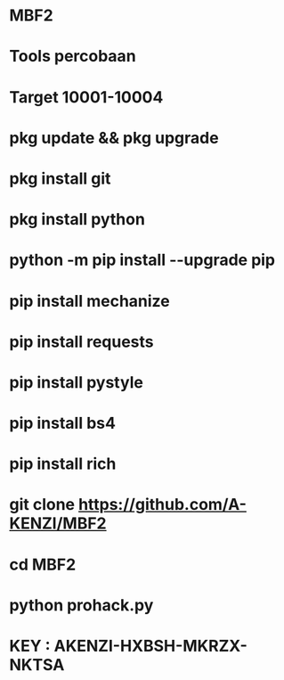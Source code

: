 # MBF2
# Tools percobaan
# Target 10001-10004
# pkg update && pkg upgrade
# pkg install git
# pkg install python
# python -m pip install --upgrade pip
# pip install mechanize
# pip install requests
# pip install pystyle
# pip install bs4
# pip install rich
# git clone https://github.com/A-KENZI/MBF2
# cd MBF2
# python prohack.py

# KEY : AKENZI-HXBSH-MKRZX-NKTSA
